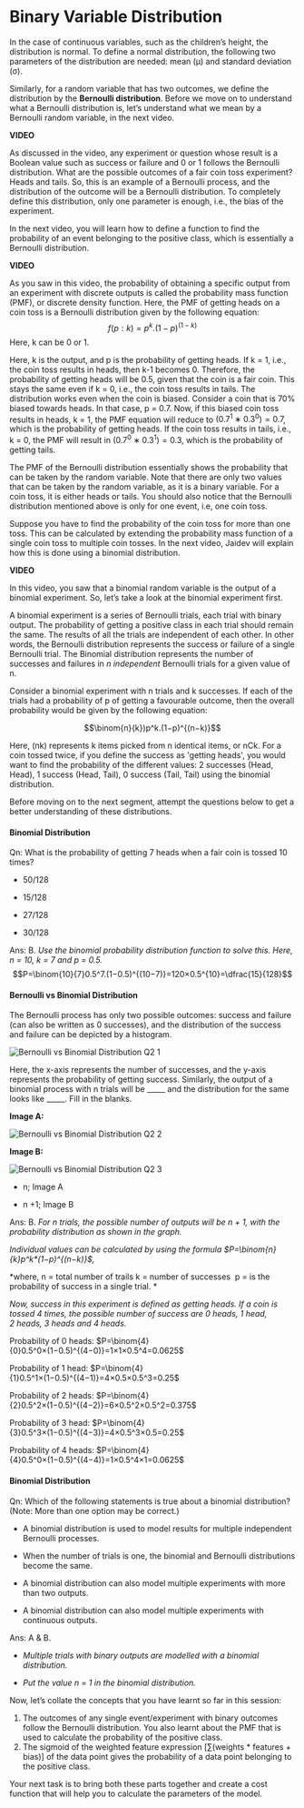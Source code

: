 # Binary Variable Distribution

In the case of continuous variables, such as the children’s height, the distribution is normal. To define a normal distribution, the following two parameters of the distribution are needed: mean (μ) and standard deviation (σ). 

Similarly, for a random variable that has two outcomes, we define the distribution by the **Bernoulli distribution**. Before we move on to understand what a Bernoulli distribution is, let’s understand what we mean by a Bernoulli random variable, in the next video. 

**VIDEO**

As discussed in the video, any experiment or question whose result is a Boolean value such as success or failure and 0 or 1 follows the Bernoulli distribution. What are the possible outcomes of a fair coin toss experiment? Heads and tails. So, this is an example of a Bernoulli process, and the distribution of the outcome will be a Bernoulli distribution. To completely define this distribution, only one parameter is enough, i.e., the bias of the experiment. 

In the next video, you will learn how to define a function to find the probability of an event belonging to the positive class, which is essentially a Bernoulli distribution.

**VIDEO**

As you saw in this video, the probability of obtaining a specific output from an experiment with discrete outputs is called the probability mass function (PMF), or discrete density function. Here, the PMF of getting heads on a coin toss is a Bernoulli distribution given by the following equation: 
$$f(p:k)=p^k.(1−p)^{(1−k)}$$
Here, k can be 0 or 1.

Here, k is the output, and p is the probability of getting heads. If k = 1, i.e., the coin toss results in heads, then k-1 becomes 0. Therefore, the probability of getting heads will be 0.5, given that the coin is a fair coin. This stays the same even if k = 0, i.e., the coin toss results in tails. The distribution works even when the coin is biased. Consider a coin that is 70% biased towards heads. In that case, p = 0.7. Now, if this biased coin toss results in heads, k = 1, the PMF equation will reduce to $(0.7^1∗ 0.3^0) = 0.7$, which is the probability of getting heads. If the coin toss results in tails, i.e., k = 0, the PMF will result in $(0.7^0∗ 0.3^1) = 0.3$, which is the probability of getting tails.  

The PMF of the Bernoulli distribution essentially shows the probability that can be taken by the random variable. Note that there are only two values that can be taken by the random variable, as it is a binary variable. For a coin toss, it is either heads or tails. You should also notice that the Bernoulli distribution mentioned above is only for one event, i.e, one coin toss.

Suppose you have to find the probability of the coin toss for more than one toss. This can be calculated by extending the probability mass function of a single coin toss to multiple coin tosses. In the next video, Jaidev will explain how this is done using a binomial distribution.

**VIDEO**

In this video, you saw that a binomial random variable is the output of a binomial experiment. So, let’s take a look at the binomial experiment first. 

A binomial experiment is a series of Bernoulli trials, each trial with binary output. The probability of getting a positive class in each trial should remain the same. The results of all the trials are independent of each other. In other words, the Bernoulli distribution represents the success or failure of a single Bernoulli trial. The Binomial distribution represents the number of successes and failures in _n independent_ Bernoulli trials for a given value of n.

Consider a binomial experiment with n trials and k successes. If each of the trials had a probability of p of getting a favourable outcome, then the overall probability would be given by the following equation:

$$\binom{n}{k})p^k.(1−p)^{(n−k)}$$

Here, (nk) represents k items picked from n identical items, or nCk. For a coin tossed twice, if you define the success as 'getting heads', you would want to find the probability of the different values: 2 successes (Head, Head), 1 success (Head, Tail), 0 success (Tail, Tail) using the binomial distribution.

Before moving on to the next segment, attempt the questions below to get a better understanding of these distributions.

#### Binomial Distribution

Qn: What is the probability of getting 7 heads when a fair coin is tossed 10 times?

- 50/128

- 15/128

- 27/128

- 30/128

Ans: B. *Use the binomial probability distribution function to solve this. Here, n = 10, k = 7 and p = 0.5.* 
$$P=\binom{10}{7}0.5^7.(1−0.5)^{(10−7)}=120×0.5^{10}=\dfrac{15}{128}$$

#### Bernoulli vs Binomial Distribution

The Bernoulli process has only two possible outcomes: success and failure (can also be written as 0 successes), and the distribution of the success and failure can be depicted by a histogram. 

![Bernoulli vs Binomial Distribution Q2 1](https://i.ibb.co/Mcd2DZw/Bernoulli-vs-Binomial-Distribution-Q2-1.png)

Here, the x-axis represents the number of successes, and the y-axis represents the probability of getting success. Similarly, the output of a binomial process with n trials will be \_\_\_\_\_ and the distribution for the same looks like \_\_\_\_\_. Fill in the blanks.

**Image A:** 

![Bernoulli vs Binomial Distribution Q2 2](https://i.ibb.co/KN8ZKbN/Bernoulli-vs-Binomial-Distribution-Q2-2.png)

**Image B:**

![Bernoulli vs Binomial Distribution Q2 3](https://i.ibb.co/YdV0x8S/Bernoulli-vs-Binomial-Distribution-Q2-3.png)

- n; Image A

- n +1; Image B

Ans: B. *For n trials, the possible number of outputs will be n + 1, with the probability distribution as shown in the graph.*

*Individual values can be calculated by using the formula $P=\binom{n}{k}p^k*(1−p)^{(n−k)}$,*

*where, 
			n = total number of trails
			k = number of successes 
			p = is the probability of success in a single trial. *

*Now, success in this experiment is defined as getting heads. If a coin is tossed 4 times, the possible number of success are 0 heads, 1 head, 2 heads, 3 heads and 4 heads.*

Probability of 0 heads: $P=\binom{4}{0}0.5^0×(1−0.5)^{(4−0)}=1×1×0.5^4=0.0625$

Probability of 1 head: $P=\binom{4}{1}0.5^1×(1−0.5)^{(4−1)}=4×0.5×0.5^3=0.25$

Probability of 2 heads: $P=\binom{4}{2}0.5^2×(1−0.5)^{(4−2)}=6×0.5^2×0.5^2=0.375$

Probability of 3 head: $P=\binom{4}{3}0.5^3×(1−0.5)^{(4−3)}=4×0.5^3×0.5=0.25$

Probability of 4 heads: $P=\binom{4}{4}0.5^0×(1−0.5)^{(4−4)}=1×0.5^4×1=0.0625$

#### Binomial Distribution

Qn: Which of the following statements is true about a binomial distribution?  
(Note: More than one option may be correct.)

- A binomial distribution is used to model results for multiple independent Bernoulli processes.

- When the number of trials is one, the binomial and Bernoulli distributions become the same.

- A binomial distribution can also model multiple experiments with more than two outputs.

- A binomial distribution can also model multiple experiments with continuous outputs.

Ans: A & B.

- *Multiple trials with binary outputs are modelled with a binomial distribution.*

- *Put the value n = 1 in the binomial distribution.*

Now, let’s collate the concepts that you have learnt so far in this session:

1.  The outcomes of any single event/experiment with binary outcomes follow the Bernoulli distribution. You also learnt about the PMF that is used to calculate the probability of the positive class.
2.  The sigmoid of the weighted feature expression [∑(weights * features + bias)] of the data point gives the probability of a data point belonging to the positive class. 

Your next task is to bring both these parts together and create a cost function that will help you to calculate the parameters of the model.